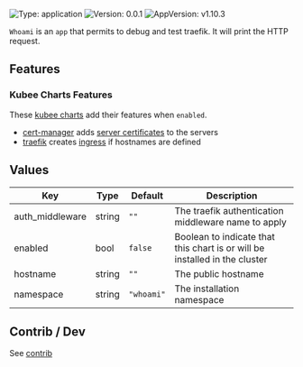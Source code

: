 

[//]: # (README.md generated by gotmpl. DO NOT EDIT.)

![Type: application](https://img.shields.io/badge/Type-application-informational?style=flat-square) ![Version: 0.0.1](https://img.shields.io/badge/Version-0.0.1-informational?style=flat-square) ![AppVersion: v1.10.3](https://img.shields.io/badge/AppVersion-v1.10.3-informational?style=flat-square)

`Whoami` is an `app` that permits to debug and test traefik. It will print the HTTP request.

## Features

### Kubee Charts Features

These [kubee charts](../../docs/site/kubee-helmet-chart.md) add their features when `enabled`.

* [cert-manager](../cert-manager/README.md) adds [server certificates](https://cert-manager.io/docs/usage/certificate/) to the servers
* [traefik](../traefik/README.md) creates [ingress](https://kubernetes.io/docs/concepts/services-networking/ingress/) if hostnames are defined

## Values

| Key | Type | Default | Description |
|-----|------|---------|-------------|
| auth_middleware | string | `""` | The traefik authentication middleware name to apply |
| enabled | bool | `false` | Boolean to indicate that this chart is or will be installed in the cluster |
| hostname | string | `""` | The public hostname |
| namespace | string | `"whoami"` | The installation namespace |

## Contrib / Dev

See [contrib](contrib/contrib.md)

